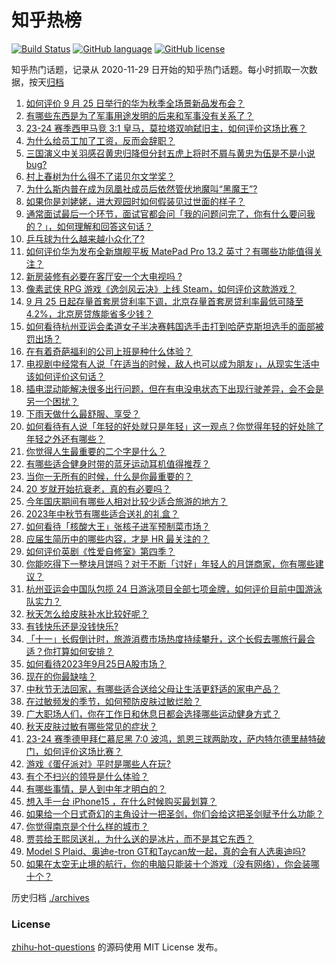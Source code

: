 # 知乎热榜
[![Build Status](https://github.com/ToWeLong/zhihu-hot-questions/workflows/CI/badge.svg)](https://github.com/ToWeLong/zhihu-hot-questions/actions)
[![GitHub language](https://img.shields.io/badge/language-golang-orange.svg)](https://golang.org/)
[![GitHub license](https://img.shields.io/github/license/ToWeLong/zhihu-hot-questions)](https://github.com/ToWeLong/zhihu-hot-questions/blob/main/LICENSE)

知乎热门话题，记录从 2020-11-29 日开始的知乎热门话题。每小时抓取一次数据，按天[归档](./archives)

<!-- BEGIN -->

1. [如何评价 9 月 25 日举行的华为秋季全场景新品发布会？](https://www.zhihu.com/question/623675909)
1. [有哪些东西是为了军事用途发明的后来和军事没有关系了？](https://www.zhihu.com/question/447267248)
1. [23-24 赛季西甲马竞 3:1 皇马，莫拉塔双响弑旧主，如何评价这场比赛？](https://www.zhihu.com/question/623618388)
1. [为什么给员工加了工资，反而会辞职？](https://www.zhihu.com/question/583705532)
1. [三国演义中关羽感召黄忠归降但分封五虎上将时不屑与黄忠为伍是不是小说bug?](https://www.zhihu.com/question/620468215)
1. [村上春树为什么得不了诺贝尔文学奖？](https://www.zhihu.com/question/622531479)
1. [为什么斯内普在成为凤凰社成员后依然管伏地魔叫“黑魔王”?](https://www.zhihu.com/question/429109480)
1. [如果你是刘姥姥，进大观园时如何假装见过世面的样子？](https://www.zhihu.com/question/622910685)
1. [通常面试最后一个环节，面试官都会问「我的问题问完了，你有什么要问我的？」，如何理解和回答这句话？](https://www.zhihu.com/question/622555764)
1. [乒乓球为什么越来越小众化了?](https://www.zhihu.com/question/457179364)
1. [如何评价华为发布全新旗舰平板 MatePad Pro 13.2 英寸？有哪些功能值得关注？](https://www.zhihu.com/question/623659338)
1. [新房装修有必要在客厅安一个大电视吗 ?](https://www.zhihu.com/question/623655713)
1. [像素武侠 RPG 游戏《逸剑风云决》上线 Steam，如何评价这款游戏？](https://www.zhihu.com/question/621064172)
1. [9 月 25 日起存量首套房贷利率下调，北京存量首套房贷利率最低可降至4.2%，北京房贷族能省多少钱？](https://www.zhihu.com/question/623638648)
1. [如何看待杭州亚运会柔道女子半决赛韩国选手击打到哈萨克斯坦选手的面部被罚出场？](https://www.zhihu.com/question/623568218)
1. [在有着奇葩福利的公司上班是种什么体验？](https://www.zhihu.com/question/623659892)
1. [电视剧中经常有人说「在适当的时候，敌人也可以成为朋友」，从现实生活中该如何评价这句话？](https://www.zhihu.com/question/623657438)
1. [插电混动能解决很多出行问题，但在有电没电状态下出现行驶差异，会不会是另一个困扰？](https://www.zhihu.com/question/616775779)
1. [下雨天做什么最舒服、享受？](https://www.zhihu.com/question/623265187)
1. [如何看待有人说「年轻的好处就只是年轻」这一观点？你觉得年轻的好处除了年轻之外还有哪些？](https://www.zhihu.com/question/623659889)
1. [你觉得人生最重要的二个字是什么？](https://www.zhihu.com/question/623299168)
1. [有哪些适合健身时带的蓝牙运动耳机值得推荐？](https://www.zhihu.com/question/321291099)
1. [当你一无所有的时候，什么是你最重要的？](https://www.zhihu.com/question/616125610)
1. [20 岁就开始抗衰老，真的有必要吗？](https://www.zhihu.com/question/621033106)
1. [今年国庆期间有哪些人相对比较少适合旅游的地方？](https://www.zhihu.com/question/621466623)
1. [2023年中秋节有哪些适合送礼的礼盒？](https://www.zhihu.com/question/619694412)
1. [如何看待「核酸大王」张核子进军预制菜市场？](https://www.zhihu.com/question/622366703)
1. [应届生简历中的哪些内容，才是 HR 最关注的？](https://www.zhihu.com/question/622553925)
1. [如何评价英剧《性爱自修室》第四季？](https://www.zhihu.com/question/623117245)
1. [你能吃得下一整块月饼吗？对于不断「讨好」年轻人的月饼商家，你有哪些建议？](https://www.zhihu.com/question/621806955)
1. [杭州亚运会中国队包揽 24 日游泳项目全部七项金牌，如何评价目前中国游泳队实力？](https://www.zhihu.com/question/623585137)
1. [秋天怎么给皮肤补水比较好呢？](https://www.zhihu.com/question/619690075)
1. [有钱快乐还是没钱快乐?](https://www.zhihu.com/question/618716545)
1. [「十一」长假倒计时，旅游消费市场热度持续攀升，这个长假去哪旅行最合适？你打算如何安排？](https://www.zhihu.com/question/623650412)
1. [如何看待2023年9月25日A股市场？](https://www.zhihu.com/question/623641149)
1. [现在的你最缺啥？](https://www.zhihu.com/question/618223733)
1. [中秋节无法回家，有哪些适合送给父母让生活更舒适的家电产品？](https://www.zhihu.com/question/621500792)
1. [在过敏频发的季节，如何预防皮肤过敏烂脸？](https://www.zhihu.com/question/622959663)
1. [广大职场人们，你在工作日和休息日都会选择哪些运动健身方式？](https://www.zhihu.com/question/622740539)
1. [秋天皮肤过敏有哪些常见的症状？](https://www.zhihu.com/question/584124697)
1. [23-24 赛季德甲拜仁慕尼黑 7:0 波鸿，凯恩三球两助攻，萨内特尔德里赫特破门，如何评价这场比赛？](https://www.zhihu.com/question/623472719)
1. [游戏《蛋仔派对》平时是哪些人在玩?](https://www.zhihu.com/question/582813857)
1. [有个不扫兴的领导是什么体验？](https://www.zhihu.com/question/618723623)
1. [有哪些事情，是人到中年才明白的？](https://www.zhihu.com/question/505632667)
1. [想入手一台 iPhone15 ，在什么时候购买最划算？](https://www.zhihu.com/question/622769497)
1. [如果给一个日式奇幻的主角设计一把圣剑，你们会给这把圣剑赋予什么功能？](https://www.zhihu.com/question/622922570)
1. [你觉得南京是个什么样的城市？](https://www.zhihu.com/question/352102648)
1. [贾芸给王熙凤送礼，为什么送的是冰片，而不是其它东西？](https://www.zhihu.com/question/621553665)
1. [Model S Plaid、奥迪e-tron GT和Taycan放一起，真的会有人选奥迪吗?](https://www.zhihu.com/question/623276438)
1. [如果在太空无止境的航行，你的电脑只能装十个游戏（没有网络），你会装哪十个？](https://www.zhihu.com/question/619600848)

<!-- END -->

历史归档 [./archives](./archives)


### License
[zhihu-hot-questions](https://github.com/towelong/zhihu-hot-questions) 的源码使用 MIT License 发布。
